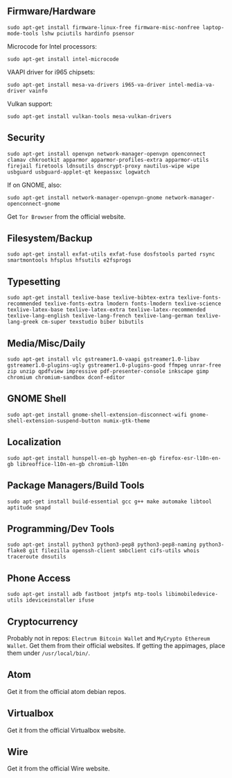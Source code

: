 ## Firmware/Hardware
```shell
sudo apt-get install firmware-linux-free firmware-misc-nonfree laptop-mode-tools lshw pciutils hardinfo psensor
```

Microcode for Intel processors:
```shell
sudo apt-get install intel-microcode
```

VAAPI driver for i965 chipsets:
```shell
sudo apt-get install mesa-va-drivers i965-va-driver intel-media-va-driver vainfo
```

Vulkan support:
```shell
sudo apt-get install vulkan-tools mesa-vulkan-drivers
```
## Security
```shell
sudo apt-get install openvpn network-manager-openvpn openconnect clamav chkrootkit apparmor apparmor-profiles-extra apparmor-utils firejail firetools ldnsutils dnscrypt-proxy nautilus-wipe wipe usbguard usbguard-applet-qt keepassxc logwatch
```
If on GNOME, also:
```shell
sudo apt-get install network-manager-openvpn-gnome network-manager-openconnect-gnome
```

Get `Tor Browser` from the official website.

## Filesystem/Backup
```shell
sudo apt-get install exfat-utils exfat-fuse dosfstools parted rsync smartmontools hfsplus hfsutils e2fsprogs
```

## Typesetting
```shell
sudo apt-get install texlive-base texlive-bibtex-extra texlive-fonts-recommended texlive-fonts-extra lmodern fonts-lmodern texlive-science texlive-latex-base texlive-latex-extra texlive-latex-recommended texlive-lang-english texlive-lang-french texlive-lang-german texlive-lang-greek cm-super texstudio biber bibutils
```

## Media/Misc/Daily
```shell
sudo apt-get install vlc gstreamer1.0-vaapi gstreamer1.0-libav gstreamer1.0-plugins-ugly gstreamer1.0-plugins-good ffmpeg unrar-free zip unzip qpdfview impressive pdf-presenter-console inkscape gimp chromium chromium-sandbox dconf-editor
```

## GNOME Shell
```shell
sudo apt-get install gnome-shell-extension-disconnect-wifi gnome-shell-extension-suspend-button numix-gtk-theme
```

## Localization
```shell
sudo apt-get install hunspell-en-gb hyphen-en-gb firefox-esr-l10n-en-gb libreoffice-l10n-en-gb chromium-l10n
```

## Package Managers/Build Tools
```shell
sudo apt-get install build-essential gcc g++ make automake libtool aptitude snapd
```

## Programming/Dev Tools
```shell
sudo apt-get install python3 python3-pep8 python3-pep8-naming python3-flake8 git filezilla openssh-client smbclient cifs-utils whois traceroute dnsutils
```

## Phone Access
```shell
sudo apt-get install adb fastboot jmtpfs mtp-tools libimobiledevice-utils ideviceinstaller ifuse
```

## Cryptocurrency
Probably not in repos: `Electrum Bitcoin Wallet` and `MyCrypto Ethereum Wallet`. Get them from their official websites. If getting the appimages, place them under `/usr/local/bin/`.

## Atom
Get it from the official atom debian repos.

## Virtualbox
Get it from the official Virtualbox website.

## Wire
Get it from the official Wire website.

